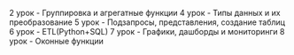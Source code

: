 2 урок - Группировка и агрегатные функции
4 урок - Типы данных и их преобразование
5 урок - Подзапросы, представления, создание таблиц
6 урок - ETL(Python+SQL)
7 урок - Графики, дашборды и мониторинги
8 урок - Оконные функции

